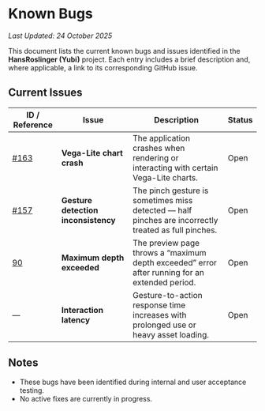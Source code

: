 # Known Bugs

_Last Updated: 24 October 2025_

This document lists the current known bugs and issues identified in the **HansRoslinger (Yubi)** project. Each entry includes a brief description and, where applicable, a link to its corresponding GitHub issue.

## Current Issues

| ID / Reference | Issue                               | Description                                                                                        | Status  |
| -------------- | ----------------------------------- | -------------------------------------------------------------------------------------------------- | ------- |
| [#163](https://github.com/Monash-FIT3170/2025W2-HansRoslinger/issues/163)| **Vega-Lite chart crash**           | The application crashes when rendering or interacting with certain Vega-Lite charts.               | Open |
| [#157](https://github.com/Monash-FIT3170/2025W2-HansRoslinger/issues/157)| **Gesture detection inconsistency** | The pinch gesture is sometimes miss detected — half pinches are incorrectly treated as full pinches. | Open |
| [90](https://github.com/Monash-FIT3170/2025W2-HansRoslinger/issues/90)| **Maximum depth exceeded**          | The preview page throws a “maximum depth exceeded” error after running for an extended period.     | Open |
| — | **Interaction latency**             | Gesture-to-action response time increases with prolonged use or heavy asset loading.               | Open |


## Notes

- These bugs have been identified during internal and user acceptance testing.
- No active fixes are currently in progress.
